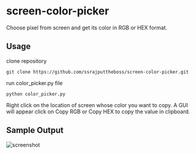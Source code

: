 # screen-color-picker

Choose pixel from screen and get its color in RGB or HEX format.

## Usage

clone repository
```git
git clone https://github.com/ssrajputtheboss/screen-color-picker.git
```

run color_picker.py file
```command
python color_picker.py
```

Right click on the location of screen whose color you want to copy. A GUI will appear click on Copy RGB or Copy HEX to copy the value in clipboard.

## Sample Output

![screenshot](https://ssrajputtheboss.github.io/screen-color-picker/Screenshot.png) 
